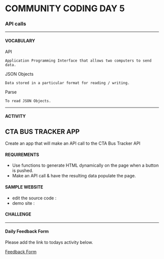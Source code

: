 # COMMUNITY CODING DAY 5
### API calls

***

#### VOCABULARY

API
```
Application Programming Interface that allows two computers to send data.
```
JSON Objects
```
Data stored in a particular format for reading / writing. 
```
Parse
```
To read JSON Objects.
```


***


#### ACTIVITY

## CTA BUS TRACKER APP
Create an app that will make an API call to the CTA Bus Tracker API

#### REQUIREMENTS
- Use functions to generate HTML dynamically on the page when a button is pushed.
- Make an API call & have the resulting data populate the page. 

#### SAMPLE WEBSITE
- edit the source code : 
- demo site : 

#### CHALLENGE


***


#### Daily Feedback Form
Please add the link to todays activity below. 

[Feedback Form](https://docs.google.com/forms/d/e/1FAIpQLSfRpKr7MUh3Nw3T8MxQsQbpDjdpXJOg_oT5OzkEb6kPUEng-Q/viewform?c=0&w=1)




